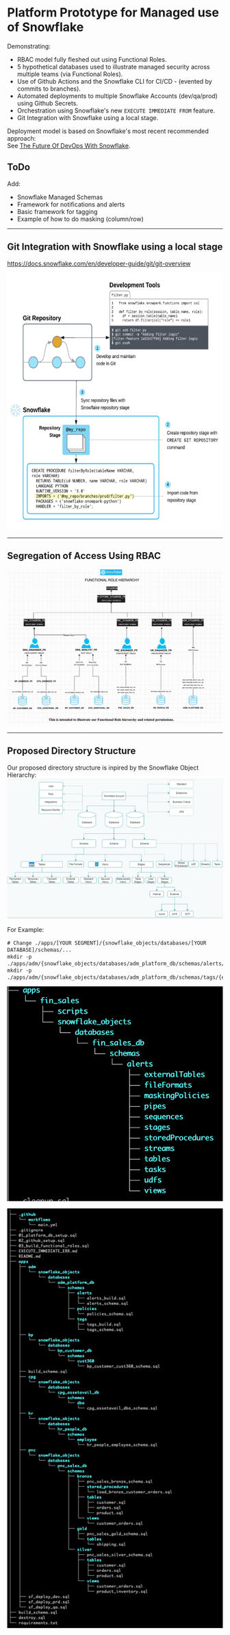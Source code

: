 # Platform Prototype for Managed use of Snowflake 

Demonstrating:  
- RBAC model fully fleshed out using Functional Roles.  
- 5 hypothetical databases used to illustrate managed security across multiple teams (via Functional Roles).  
- Use of Github Actions and the Snowflake CLI for CI/CD - (evented by commits to branches).  
- Automated deployments to multiple Snowflake Accounts (dev/qa/prod) using Github Secrets.  
- Orchestration using Snowflake's new ```EXECUTE IMMEDIATE FROM``` feature.  
- Git Integration with Snowflake using a local stage.  

Deployment model is based on Snowflake's most recent recommended approach:  
See [The Future Of DevOps With Snowflake](https://www.youtube.com/watch?v=k20yLpW8-xU).  
  
## ToDo  
Add:  
- Snowflake Managed Schemas  
- Framework for notifications and alerts  
- Basic framework for tagging  
- Example of how to do masking (column/row)  
---  

## Git Integration with Snowflake using a local stage 
https://docs.snowflake.com/en/developer-guide/git/git-overview

<img src=".images/git_integration.png" alt="Git Integration with Snowflake using a local stage" width="600" height="600">

---  
## Segregation of Access Using RBAC    

![RBAC Model](.images/rbac_diagram.png)  

---

## Proposed Directory Structure 

Our proposed directory structure is inpired by the Snowflake Object Hierarchy: 
![Snowflake Object Hierarchy](./.images/snowflakeObjectHierarchy.png)

For Example:  
```
# Change ./apps/[YOUR SEGMENT]/{snowflake_objects/databases/[YOUR DATABASE]/schemas/...
mkdir -p ./apps/adm/{snowflake_objects/databases/adm_platform_db/schemas/alerts/{external_tables,file_formats,masking_policies,pipes,stages,streams,tables,tasks,views,sequences,stored_procedures,udf,streams,tasks},scripts};  
mkdir -p ./apps/adm/{snowflake_objects/databases/adm_platform_db/schemas/tags/{external_tables,file_formats,masking_policies,pipes,stages,streams,tables,tasks,views,sequences,stored_procedures,udf,streams,tasks},scripts};  
```

![Resulting Directory Structure](./.images/directoryStructure.png)  
 

![Our Current Directory Structure](./.images/actualDirectoryStructure.png) 
